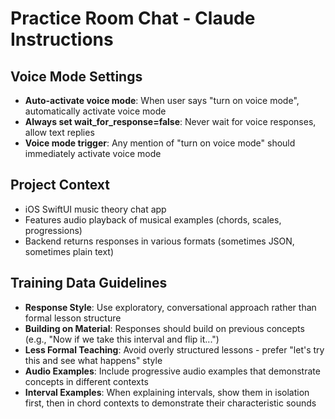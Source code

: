 # Practice Room Chat - Claude Instructions

## Voice Mode Settings
- **Auto-activate voice mode**: When user says "turn on voice mode", automatically activate voice mode
- **Always set wait_for_response=false**: Never wait for voice responses, allow text replies
- **Voice mode trigger**: Any mention of "turn on voice mode" should immediately activate voice mode

## Project Context
- iOS SwiftUI music theory chat app
- Features audio playback of musical examples (chords, scales, progressions)
- Backend returns responses in various formats (sometimes JSON, sometimes plain text)

## Training Data Guidelines
- **Response Style**: Use exploratory, conversational approach rather than formal lesson structure
- **Building on Material**: Responses should build on previous concepts (e.g., "Now if we take this interval and flip it...")
- **Less Formal Teaching**: Avoid overly structured lessons - prefer "let's try this and see what happens" style
- **Audio Examples**: Include progressive audio examples that demonstrate concepts in different contexts
- **Interval Examples**: When explaining intervals, show them in isolation first, then in chord contexts to demonstrate their characteristic sounds